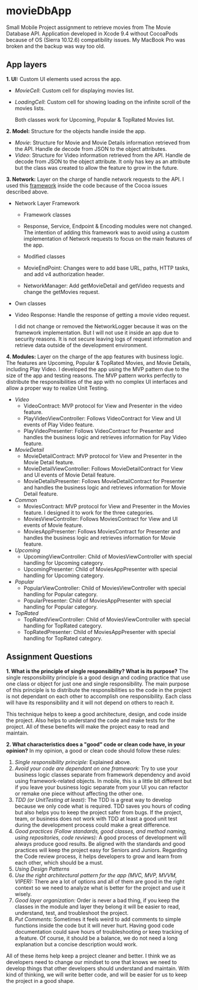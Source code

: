 # movieDbApp

Small Mobile Project assignment to retrieve movies from The Movie Database API. Application developed in Xcode 9.4 without CocoaPods because of OS (Sierra 10.12.6) compatibility issues. My MacBook Pro was broken and the backup was way too old.

App layers
  -
**1. UI:** Custom UI elements used across the app.

  * _MovieCell_: Custom cell for displaying movies list. 
  * _LoadingCell_: Custom cell for showing loading on the infinite scroll of the movies lists.

    Both classes work for Upcoming, Popular & TopRated Movies list.

**2. Model:** Structure for the objects handle inside the app.

  * _Movie_: Structure for Movie and Movie Details information retrieved from the API. Handle de decode from JSON to the object attributes.
  * _Video_: Structure for Video information retrieved from the API. Handle de decode from JSON to the object attribute. It only has key as an attribute but the class was created to allow the feature to grow in the future.

**3. Network:** Layer on the charge of handle network requests to the API. I used this [framework](https://github.com/malcolmkmd/NetworkLayer/tree/master/NetworkLayer) inside the code because of the Cocoa issues described above.
  
  - Network Layer Framework
    - Framework classes
     - Response, Service, Endpoint & Encoding modules were not changed. The intention of adding this framework was to avoid using a custom implementation of Network requests to focus on the main features of the app.
    
    - Modified classes
     - MovieEndPoint: Changes were to add base URL, paths, HTTP tasks, and add v4 authorization header.
     - NetworkManager: Add getMovieDetail and getVideo requests and change the getMovies request.  
  
  - Own classes
  - Video Response: Handle the response of getting a movie video request.

      I did not change or removed the NetworkLogger because it was on the framework implementation. But I will not use it inside an app due to security reasons. It is not secure leaving logs of request information and retrieve data outside of the development environment.

**4. Modules:** Layer on the charge of the app features with business logic. The features are Upcoming, Popular & TopRated Movies, and Movie Details, including Play Video. I developed the app using the MVP pattern due to the size of the app and testing reasons. The MVP pattern works perfectly to distribute the responsibilities of the app with no complex UI interfaces and allow a proper way to realize Unit Testing.

   - _Video_
     - VideoContract: MVP protocol for View and Presenter in the video feature.
     - PlayVideoViewController: Follows VideoContract for View and UI events of Play Video feature.
     - PlayVideoPresenter: Follows VideoContract for Presenter and handles the business logic and retrieves information for Play Video feature.
  - _MovieDetail_
    - MovieDetailContract: MVP protocol for View and Presenter in the Movie Detail feature.
    - MovieDetailViewController: Follows MovieDetailContract for View and UI events of Movie Detail feature.
    - MovieDetailsPresenter: Follows MovieDetailContract for Presenter and handles the business logic and retrieves information for Movie Detail feature.
  - _Common_ 
    - MoviesContract: MVP protocol for View and Presenter in the Movies feature. I designed it to work for the three categories.
    - MoviesViewController: Follows MoviesContract for View and UI events of Movie feature.
    - MoviesAppPresenter: Follows MoviesContract for Presenter and handles the business logic and retrieves information for Movie feature.
  - _Upcoming_
    - UpcomingViewController: Child of MoviesViewController with special handling for Upcoming category.
    - UpcomingPresenter: Child of MoviesAppPresenter with special handling for Upcoming category.
  - _Popular_
    - PopularViewController: Child of MoviesViewController with special handling for Popular category.
    - PopularPresenter: Child of MoviesAppPresenter with special handling for Popular category.
  - _TopRated_
    - TopRatedViewController: Child of MoviesViewController with special handling for TopRated category.
    - TopRatedPresenter: Child of MoviesAppPresenter with special handling for TopRated category.

Assignment Questions
  -

**1. What is the principle of single responsibility? What is its purpose?**
The single responsibility principle is a good design and coding practice that use one class or object for just one and single responsibility. The main purpose of this principle is to distribute the responsibilities so the code in the project is not dependant on each other to accomplish one responsibility. Each class will have its responsibility and it will not depend on others to reach it. 

This technique helps to keep a good architecture, design, and code inside the project. Also helps to understand the code and make tests for the project. All of these benefits will make the project easy to read and maintain.


**2. What characteristics does a "good" code or clean code have, in your opinion?**
In my opinion, a good or clean code should follow these rules:

1. _Single responsibility principle:_ Explained above.
2. _Avoid your code are dependant on one framework:_ Try to use your business logic classes separate from framework dependency and avoid using framework-related objects. In mobile, this is a little bit different but if you leave your business logic separate from your UI you can refactor or remake one piece without affecting the other one.
3. _TDD (or UnitTesting at least):_ The TDD is a great way to develop because we only code what is required. TDD saves you hours of coding but also helps you to keep the project safer from bugs. If the project, team, or business does not work with TDD at least a good unit test during the development process could make a great difference.
4. _Good practices (Follow standards, good classes, and method naming, using repositories, code reviews):_ A good process of development will always produce good results. Be aligned with the standards and good practices will keep the project easy for Seniors and Juniors. Regarding the Code review process, it helps developers to grow and learn from each other, which should be a must.
5. _Using Design Patterns_
6. _Use the right architectural pattern for the app (MVC, MVP, MVVM, VIPER):_ There are a lot of options and all of them are good in the right context so we need to analyze what is better for the project and use it wisely.
7. _Good layer organization:_ Order is never a bad thing, if you keep the classes in the module and layer they belong it will be easier to read, understand, test, and troubleshoot the project.
8. _Put Comments:_ Sometimes it feels weird to add comments to simple functions inside the code but it will never hurt. Having good code documentation could save hours of troubleshooting or keep tracking of a feature. Of course, it should be a balance, we do not need a long explanation but a concise description would work.

All of these items help keep a project cleaner and better. I think we as developers need to change our mindset to one that knows we need to develop things that other developers should understand and maintain. With kind of thinking, we will write better code, and will be easier for us to keep the project in a good shape.
